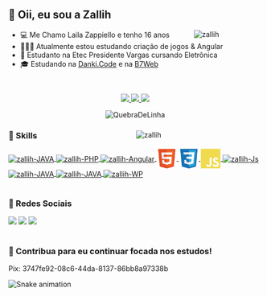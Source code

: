 ## 💜 Oii, eu sou a Zallih

<div>
<img align="right" alt="zallih" width="135" src="https://cdn.discordapp.com/attachments/1109120423297294356/1115676832709234715/download20230602132208.png">
  
- 💻 Me Chamo Laila Zappiello e tenho 16 anos <br>
- 👩🏽‍💻 Atualmente estou estudando criação de jogos & Angular<br>
- 📖 Estudanto na Etec Presidente Vargas cursando Eletrônica  
- 🎓 Estudando na <a href="https://cursos.dankicode.com/">Danki.Code</a> e na <a href="https://b7web.com.br/">B7Web</a>  
</div>

<br>

<div>
  <a href ="https://github.com/zallih">
    <p align="center">
      <img height="150em" src="https://github-readme-stats.vercel.app/api?username=zallih&show_icons=true&theme=tokyonight&include_all_commits=true&count_private=true"/>
      <img height="150em" src="https://github-readme-stats.vercel.app/api/top-langs/?username=zallih&layout=compact&langs_count=7&theme=tokyonight"/>
      <img height="150em" src="http://github-readme-streak-stats.herokuapp.com?user=zallih&theme=tokyonight&date_format=j%20M%5B%20Y%5D"/>
     </p>
  </a>
</div>


<p align="middle">
  <img width="185" alt="QuebraDeLinha" src="https://media.discordapp.net/attachments/783761333358166056/875852044928425984/divider-2461548_640.png">
</p>


<div>
    <img align="right" alt="zallih" width="250" src="https://cdn.discordapp.com/attachments/1109120423297294356/1115676185888817182/octocat-1686068325751.png">
  <h3> 💜 Skills</h3>
  <a href="https://github.com/zallih">
  <img align="center" alt="zallih-JAVA" height="40" width="40" src="https://cdn.jsdelivr.net/gh/devicons/devicon/icons/java/java-original.svg">
  <img align="center" alt="zallih-PHP" height="40" width="40" src="https://www.pngkey.com/png/full/360-3603565_php-logo-png-logo-php.png">
    <img align="center" alt="zallih-Angular" height="40" width="40" src="https://angular.io/assets/images/logos/angularjs/AngularJS-Shield.svg">
  <img align="center" alt="zallih-HTML" height="40" width="40" src="https://raw.githubusercontent.com/devicons/devicon/master/icons/html5/html5-original.svg">
  <img align="center" alt="zalli-CSS" height="40" width="40" src="https://raw.githubusercontent.com/devicons/devicon/master/icons/css3/css3-original.svg">
  <img align="center" alt="zallih-Js" height="40" width="40" src="https://raw.githubusercontent.com/devicons/devicon/master/icons/javascript/javascript-plain.svg">
    <img align="center" alt="zallih-Js" height="40" width="40" src="https://w7.pngwing.com/pngs/915/519/png-transparent-typescript-hd-logo-thumbnail.png">
    <img align="center" alt="zallih-JAVA" height="40" width="40" src="https://coal.gamemaker.io/sites/5d75794b3c84c70006700381/theme/images/og/thumbnail_gm_logo.png?1677843242">
    <img align="center" alt="zallih-JAVA" height="40" width="40" src="https://companieslogo.com/img/orig/U-ea48bc1d.png?t=1634728034">
    <img align="center" alt="zallih-WP" height="40" width="40" src="https://upload.wikimedia.org/wikipedia/commons/9/93/Wordpress_Blue_logo.png">
    </a>
<br><br>
<h3>💜 Redes Sociais</h3>
  <a href="https://www.instagram.com/laila_zappiello/" target="_blank"><img src="https://img.shields.io/badge/-Instagram-%23E4405F?style=for-the-badge&logo=instagram&logoColor=white" target="blank"></a>
  <a href="https://www.facebook.com/laila.zappiello.5/" target="_blank"><img src="https://img.shields.io/badge/Facebook-1877F2?style=for-the-badge&logo=facebook&logoColor=white" target="blank"></a> 
  <a href="https://www.linkedin.com/in/laila-zappiello/" target="_blank"><img src="https://img.shields.io/badge/-LinkedIn-%230077B5?style=for-the-badge&logo=linkedin&logoColor=white" target="_blank"></a> 
<br><br>
 <h3> 💜 Contribua para eu continuar focada nos estudos!</h3>
  Pix: 3747fe92-08c6-44da-8137-86bb8a97338b
  
  
  ![Snake animation](https://github.com/zallih/zallih/blob/output/github-contribution-grid-snake.svg)

</div>

